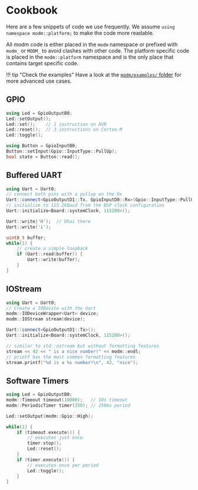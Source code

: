 # Cookbook

Here are a few snippets of code we use frequently.
We assume `using namespace modm::platform;` to make the code more readable.

All modm code is either placed in the `modm` namespace or prefixed with
`modm_` or `MODM_` to avoid clashes with other code.
The platform specific code is placed in the `modm::platform` namespace and
is the only place that contains target specific code.

!!! tip "Check the examples"
    Have a look at the [`modm/examples/` folder][examples] for more advanced 
    use cases.


## GPIO

```cpp
using Led = GpioOutputB0;
Led::setOutput();
Led::set();    // 1 instruction on AVR
Led::reset();  // 3 instructions on Cortex-M
Led::toggle();

using Button = GpioInputB0;
Button::setInput(Gpio::InputType::PullUp);
bool state = Button::read();
```


## Buffered UART

```cpp
using Uart = Uart0;
// connect both pins with a pullup on the Rx
Uart::connect<GpioOutputD1::Tx, GpioInputD0::Rx>(Gpio::InputType::PullUp);
// initialize to 115.2kBaud from the BSP clock configuration
Uart::initialize<Board::systemClock, 115200>();

Uart::write('H');  // Ohai there
Uart::write('i');

uint8_t buffer;
while(1) {
    // create a simple loopback
    if (Uart::read(buffer)) {
        Uart::write(buffer);
    }
}
```


## IOStream

```cpp
using Uart = Uart0;
// Create a IODevice with the Uart
modm::IODeviceWrapper<Uart> device;
modm::IOStream stream(device);

Uart::connect<GpioOutputD1::Tx>();
Uart::initialize<Board::systemClock, 115200>();

// similar to std::ostream but without formatting features
stream << 42 << " is a nice number!" << modm::endl;
// printf has the most common formatting features
stream.printf("%d is a %s number!\n", 42, "nice");
```


## Software Timers

```cpp
using Led = GpioOutputB0;
modm::Timeout timeout(10000);   // 10s timeout
modm::PeriodicTimer timer(250); // 250ms period

Led::setOutput(modm::Gpio::High);

while(1) {
    if (timeout.execute()) {
        // executes just once
        timer.stop();
        Led::reset();
    }
    if (timer.execute()) {
        // executes once per period
        Led::toggle();
    }
}
```

[examples]: https://github.com/modm-io/modm/tree/develop/examples